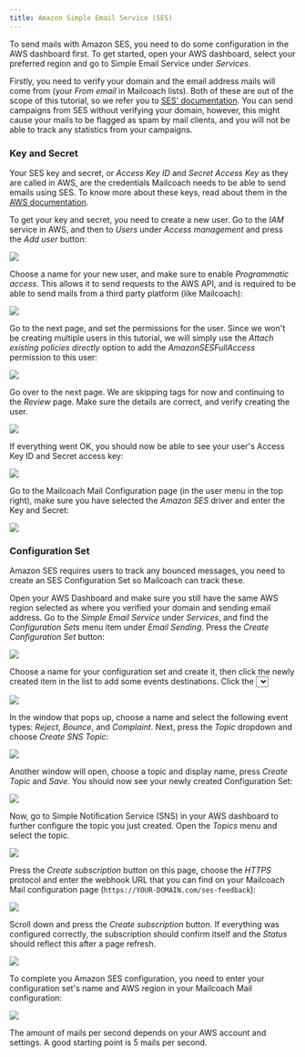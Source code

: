 ```yaml
---
title: Amazon Simple Email Service (SES)
---
```


To send mails with Amazon SES, you need to do some configuration in the AWS dashboard first. To get started, open your AWS dashboard, select your preferred region and go to Simple Email Service under _Services_.

Firstly, you need to verify your domain and the email address mails will come from (your _From email_ in Mailcoach lists). Both of these are out of the scope of this tutorial, so we refer you to [SES' documentation](https://docs.aws.amazon.com/ses/latest/DeveloperGuide/setting-up-email.html). You can send campaigns from SES without verifying your domain, however, this might cause your mails to be flagged as spam by mail clients, and you will not be able to track any statistics from your campaigns.

### Key and Secret

Your SES key and secret, or _Access Key ID_ and _Secret Access Key_ as they are called in AWS, are the credentials Mailcoach needs to be able to send emails using SES. To know more about these keys, read about them in the [AWS documentation](https://docs.aws.amazon.com/general/latest/gr/aws-sec-cred-types.html#access-keys-and-secret-access-keys).

To get your key and secret, you need to create a new user. Go to the _IAM_ service in AWS, and then to _Users_ under _Access management_ and press the _Add user_ button:

![](https://mailcoach.app/images/docs/app/mail-configuration/amazon-ses-iam.png)

Choose a name for your new user, and make sure to enable _Programmatic access_. This allows it to send requests to the AWS API, and is required to be able to send mails from a third party platform (like Mailcoach):

![](https://mailcoach.app/images/docs/app/mail-configuration/amazon-ses-programmatic-access.png)

Go to the next page, and set the permissions for the user. Since we won't be creating multiple users in this tutorial, we will simply use the _Attach existing policies directly_ option to add the _AmazonSESFullAccess_ permission to this user:

![](https://mailcoach.app/images/docs/app/mail-configuration/amazon-ses-permissions.png)

Go over to the next page. We are skipping tags for now and continuing to the _Review_ page. Make sure the details are correct, and verify creating the user.

![](https://mailcoach.app/images/docs/app/mail-configuration/amazon-ses-review.png)

If everything went OK, you should now be able to see your user's Access Key ID and Secret access key:

![](https://mailcoach.app/images/docs/app/mail-configuration/amazon-ses-key-and-secret.png)

Go to the Mailcoach Mail Configuration page (in the user menu in the top right), make sure you have selected the _Amazon SES_ driver and enter the Key and Secret:

![](https://mailcoach.app/images/docs/app/mail-configuration/amazon-ses-key-and-secret-in-mailcoach.png)

### Configuration Set

Amazon SES requires users to track any bounced messages, you need to create an SES Configuration Set so Mailcoach can track these.

Open your AWS Dashboard and make sure you still have the same AWS region selected as where you verified your domain and sending email address. Go to the _Simple Email Service_ under _Services_, and find the _Configuration Sets_ menu item under _Email Sending_. Press the _Create Configuration Set_ button:

![](https://mailcoach.app/images/docs/app/mail-configuration/amazon-ses-configuration-set.png)

Choose a name for your configuration set and create it, then click the newly created item in the list to add some events destinations. Click the _<Select a destination type>_ dropdown and select the _SNS_ option:

![](https://mailcoach.app/images/docs/app/mail-configuration/amazon-ses-destination-type.png)

In the window that pops up, choose a name and select the following event types: _Reject_, _Bounce_, and _Complaint_. Next, press the _Topic_ dropdown and choose _Create SNS Topic_:

![](https://mailcoach.app/images/docs/app/mail-configuration/amazon-ses-sns-destination.png)

Another window will open, choose a topic and display name, press _Create Topic_ and _Save_. You should now see your newly created Configuration Set:

![](https://mailcoach.app/images/docs/app/mail-configuration/amazon-ses-finished-config-set.png)

Now, go to Simple Notification Service (SNS) in your AWS dashboard to further configure the topic you just created. Open the _Topics_ menu and select the topic.

![](https://mailcoach.app/images/docs/app/mail-configuration/amazon-ses-edit-sns-topic.png)

Press the _Create subscription_ button on this page, choose the _HTTPS_ protocol and enter the webhook URL that you can find on your Mailcoach Mail configuration page (`https://YOUR-DOMAIN.com/ses-feedback`):

![](https://mailcoach.app/images/docs/app/mail-configuration/amazon-ses-sns-subscription.png)

Scroll down and press the _Create subscription_ button. If everything was configured correctly, the subscription should confirm itself and the _Status_ should reflect this after a page refresh.

![](https://mailcoach.app/images/docs/app/mail-configuration/amazon-ses-sns-subscription-confirmed.png)

To complete you Amazon SES configuration, you need to enter your configuration set's name and AWS region in your Mailcoach Mail configuration:

![](https://mailcoach.app/images/docs/app/mail-configuration/amazon-ses-final-mailcoach-mail-config.png)

The amount of mails per second depends on your AWS account and settings. A good starting point is 5 mails per second.
